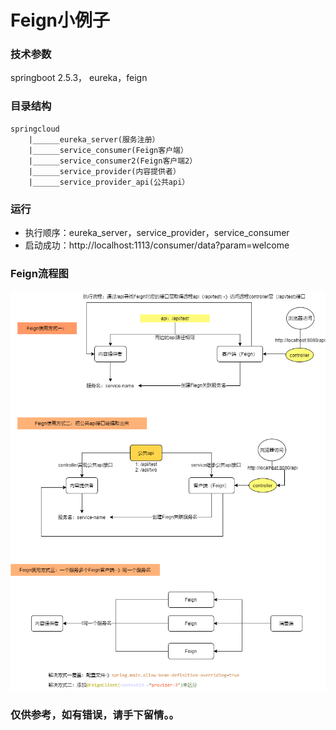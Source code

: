 # Feign小例子

### 技术参数

springboot 2.5.3， eureka，feign

### 目录结构
```$text
springcloud
    |______eureka_server(服务注册）
    |______service_consumer(Feign客户端）
    |______service_consumer2(Feign客户端2）
    |______service_provider(内容提供者）
    |______service_provider_api(公共api）

```
### 运行
* 执行顺序：eureka_server，service_provider，service_consumer
* 启动成功：http://localhost:1113/consumer/data?param=welcome

### Feign流程图
![](Feign流程.png)

### 仅供参考，如有错误，请手下留情。。
